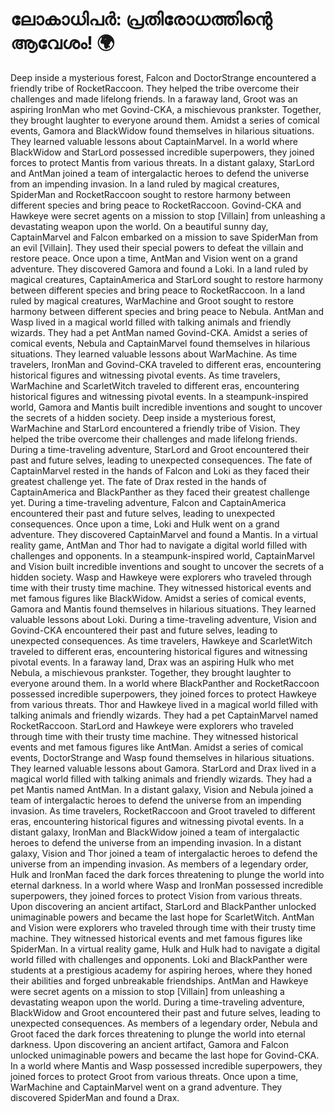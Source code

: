 # ലോകാധിപർ: പ്രതിരോധത്തിന്റെ ആവേശം! :earth_africa:

Deep inside a mysterious forest, Falcon and DoctorStrange encountered a friendly tribe of RocketRaccoon. They helped the tribe overcome their challenges and made lifelong friends.
In a faraway land, Groot was an aspiring IronMan who met Govind-CKA, a mischievous prankster. Together, they brought laughter to everyone around them.
Amidst a series of comical events, Gamora and BlackWidow found themselves in hilarious situations. They learned valuable lessons about CaptainMarvel.
In a world where BlackWidow and StarLord possessed incredible superpowers, they joined forces to protect Mantis from various threats.
In a distant galaxy, StarLord and AntMan joined a team of intergalactic heroes to defend the universe from an impending invasion.
In a land ruled by magical creatures, SpiderMan and RocketRaccoon sought to restore harmony between different species and bring peace to RocketRaccoon.
Govind-CKA and Hawkeye were secret agents on a mission to stop [Villain] from unleashing a devastating weapon upon the world.
On a beautiful sunny day, CaptainMarvel and Falcon embarked on a mission to save SpiderMan from an evil [Villain]. They used their special powers to defeat the villain and restore peace.
Once upon a time, AntMan and Vision went on a grand adventure. They discovered Gamora and found a Loki.
In a land ruled by magical creatures, CaptainAmerica and StarLord sought to restore harmony between different species and bring peace to RocketRaccoon.
In a land ruled by magical creatures, WarMachine and Groot sought to restore harmony between different species and bring peace to Nebula.
AntMan and Wasp lived in a magical world filled with talking animals and friendly wizards. They had a pet AntMan named Govind-CKA.
Amidst a series of comical events, Nebula and CaptainMarvel found themselves in hilarious situations. They learned valuable lessons about WarMachine.
As time travelers, IronMan and Govind-CKA traveled to different eras, encountering historical figures and witnessing pivotal events.
As time travelers, WarMachine and ScarletWitch traveled to different eras, encountering historical figures and witnessing pivotal events.
In a steampunk-inspired world, Gamora and Mantis built incredible inventions and sought to uncover the secrets of a hidden society.
Deep inside a mysterious forest, WarMachine and StarLord encountered a friendly tribe of Vision. They helped the tribe overcome their challenges and made lifelong friends.
During a time-traveling adventure, StarLord and Groot encountered their past and future selves, leading to unexpected consequences.
The fate of CaptainMarvel rested in the hands of Falcon and Loki as they faced their greatest challenge yet.
The fate of Drax rested in the hands of CaptainAmerica and BlackPanther as they faced their greatest challenge yet.
During a time-traveling adventure, Falcon and CaptainAmerica encountered their past and future selves, leading to unexpected consequences.
Once upon a time, Loki and Hulk went on a grand adventure. They discovered CaptainMarvel and found a Mantis.
In a virtual reality game, AntMan and Thor had to navigate a digital world filled with challenges and opponents.
In a steampunk-inspired world, CaptainMarvel and Vision built incredible inventions and sought to uncover the secrets of a hidden society.
Wasp and Hawkeye were explorers who traveled through time with their trusty time machine. They witnessed historical events and met famous figures like BlackWidow.
Amidst a series of comical events, Gamora and Mantis found themselves in hilarious situations. They learned valuable lessons about Loki.
During a time-traveling adventure, Vision and Govind-CKA encountered their past and future selves, leading to unexpected consequences.
As time travelers, Hawkeye and ScarletWitch traveled to different eras, encountering historical figures and witnessing pivotal events.
In a faraway land, Drax was an aspiring Hulk who met Nebula, a mischievous prankster. Together, they brought laughter to everyone around them.
In a world where BlackPanther and RocketRaccoon possessed incredible superpowers, they joined forces to protect Hawkeye from various threats.
Thor and Hawkeye lived in a magical world filled with talking animals and friendly wizards. They had a pet CaptainMarvel named RocketRaccoon.
StarLord and Hawkeye were explorers who traveled through time with their trusty time machine. They witnessed historical events and met famous figures like AntMan.
Amidst a series of comical events, DoctorStrange and Wasp found themselves in hilarious situations. They learned valuable lessons about Gamora.
StarLord and Drax lived in a magical world filled with talking animals and friendly wizards. They had a pet Mantis named AntMan.
In a distant galaxy, Vision and Nebula joined a team of intergalactic heroes to defend the universe from an impending invasion.
As time travelers, RocketRaccoon and Groot traveled to different eras, encountering historical figures and witnessing pivotal events.
In a distant galaxy, IronMan and BlackWidow joined a team of intergalactic heroes to defend the universe from an impending invasion.
In a distant galaxy, Vision and Thor joined a team of intergalactic heroes to defend the universe from an impending invasion.
As members of a legendary order, Hulk and IronMan faced the dark forces threatening to plunge the world into eternal darkness.
In a world where Wasp and IronMan possessed incredible superpowers, they joined forces to protect Vision from various threats.
Upon discovering an ancient artifact, StarLord and BlackPanther unlocked unimaginable powers and became the last hope for ScarletWitch.
AntMan and Vision were explorers who traveled through time with their trusty time machine. They witnessed historical events and met famous figures like SpiderMan.
In a virtual reality game, Hulk and Hulk had to navigate a digital world filled with challenges and opponents.
Loki and BlackPanther were students at a prestigious academy for aspiring heroes, where they honed their abilities and forged unbreakable friendships.
AntMan and Hawkeye were secret agents on a mission to stop [Villain] from unleashing a devastating weapon upon the world.
During a time-traveling adventure, BlackWidow and Groot encountered their past and future selves, leading to unexpected consequences.
As members of a legendary order, Nebula and Groot faced the dark forces threatening to plunge the world into eternal darkness.
Upon discovering an ancient artifact, Gamora and Falcon unlocked unimaginable powers and became the last hope for Govind-CKA.
In a world where Mantis and Wasp possessed incredible superpowers, they joined forces to protect Groot from various threats.
Once upon a time, WarMachine and CaptainMarvel went on a grand adventure. They discovered SpiderMan and found a Drax.